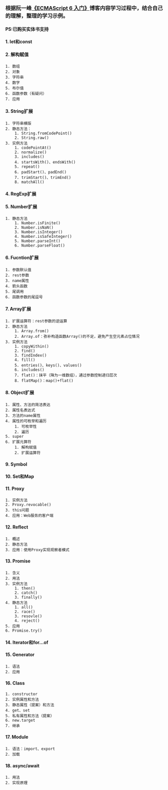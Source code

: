 ### 根据阮一峰[《ECMAScript 6 入门》](http://es6.ruanyifeng.com/)博客内容学习过程中，结合自己的理解，整理的学习示例。
#### PS:已购买实体书支持

#### 1. let和const

#### 2. 解构赋值
    1. 数组
    2. 对象
    3. 字符串
    4. 数字
    5. 布尔值
    6. 函数参数（有疑问）
    7. 应用
#### 3. String扩展
    1. 字符串模版
    2. 静态方法：
        1. String.fromCodePoint()
        2. String.raw()
    3. 实例方法
        1. codePointAt()
        2. normalize()
        3. includes()
        4. startsWith()、endsWith()
        5. repeat()
        6. padStart()、padEnd()
        7. trimStart()、trimEnd()
        8. matchAll()

#### 4. RegExp扩展

#### 5. Number扩展
    1. 静态方法
        1. Number.isFinite()
        2. Number.isNaN()
        3. Number.isInteger()
        4. Number.isSafeInteger()
        5. Number.parseInt()
        6. Number.parseFloat()

#### 6. Fucntion扩展
    1. 参数默认值
    2. rest参数
    3. name属性
    4. 箭头函数
    5. 尾调用
    6. 函数参数的尾逗号

#### 7. Array扩展
    1. 扩展运算符：rest参数的逆运算
    2. 静态方法
        1. Array.from()
        2. Array.of：弥补构造函数Array()的不足，避免产生空元素占位情况
    3. 实例方法
        1. copyWithin()
        2. find()
        3. findIndex()
        4. fill()
        5. entries()、keys()、values()
        6. includes()
        7. flat()：抹平（降为一维数组），通过参数控制递归层次
        8. flatMap()：map()+flat()

#### 8. Object扩展
    1. 属性、方法的简洁表达
    2. 属性名表达式
    3. 方法的name属性
    4. 属性的可枚举和遍历
        1. 可枚举性
        2. 遍历
    5. super
    6. 扩展元算符
        1. 解构赋值
        2. 扩展运算符

#### 9. Symbol

#### 10. Set和Map

#### 11. Proxy
    1. 实例方法
    2. Proxy.revocable()
    3. this问题
    4. 应用：Web服务的客户端

#### 12. Reflect
    1. 概述
    2. 静态方法
    3. 应用：使用Proxy实现观察者模式

#### 13. Promise
    1. 含义
    2. 用法
    3. 实例方法
        1. then()
        2. catch()
        3. finally()
    4. 静态方法
        1. all()
        2. race()
        3. resovle()
        4. reject()
    5. 应用
    6. Promise.try()

#### 14. Iterator和for…of

#### 15. Generator
    1. 语法
    2. 应用

#### 16. Class
    1. constructor
    2. 实例属性和方法
    3. 静态属性（提案）和方法
    4. get、set
    5. 私有属性和方法（提案）
    6. new.target
    7. 继承

#### 17. Module
    1. 语法：import、export
    2. 加载

#### 18. async/await
    1. 用法
    2. 实现原理


